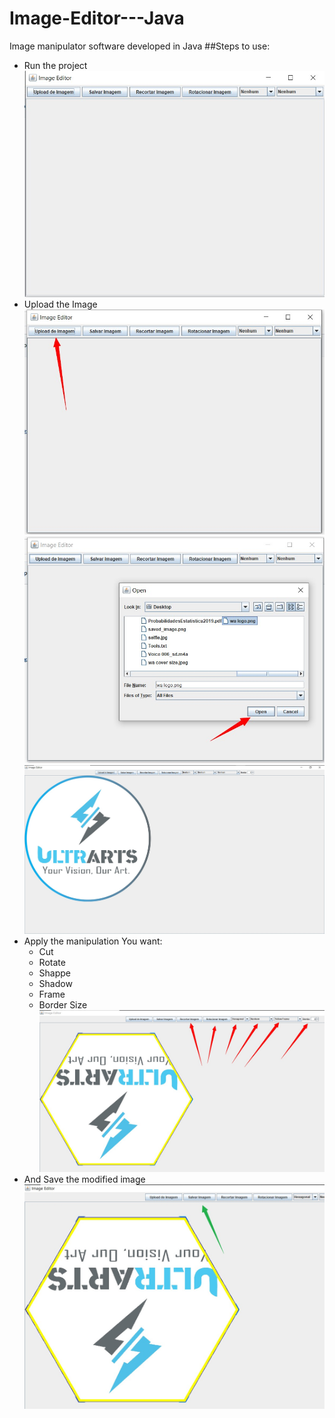 # Image-Editor---Java
Image manipulator software developed in Java
##Steps to use:
- Run the project
![Alt Running the project](images/1.jpeg)
- Upload the Image
![Alt Uploading the image](images/2.jpeg)
![Alt Uploading the image 2](images/3.jpeg)
![Alt Uploading the image 3](images/4.jpeg)
- Apply the manipulation You want:
    -  Cut
    -  Rotate
    -  Shappe
    -  Shadow
    -  Frame
    -  Border Size 
 ![Alt Uploading the image 3](images/5.jpeg)
- And Save the modified image
![Alt Uploading the image 3](images/6.jpeg)
